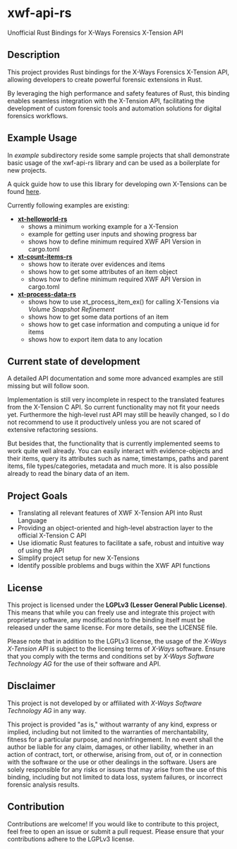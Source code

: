 # xwf-api-rs

Unofficial Rust Bindings for X-Ways Forensics X-Tension API


## Description

This project provides Rust bindings for the X-Ways Forensics X-Tension API, 
allowing developers to create powerful forensic extensions in Rust.

By leveraging the high performance and safety features of Rust, 
this binding enables seamless integration with the X-Tension API, 
facilitating the development of custom forensic tools and automation solutions 
for digital forensics workflows.

## Example Usage
In _example_ subdirectory reside some sample projects that 
shall demonstrate basic usage of the xwf-api-rs library 
and can be used as a boilerplate for new projects.

A quick guide how to use this library for developing own X-Tensions can be found [here](docs/quick_start.md).

Currently following examples are existing:
- [**xt-helloworld-rs**](examples/xt-helloworld-rs)
  - shows a minimum working example for a X-Tension
  - example for getting user inputs and showing progress bar
  - shows how to define minimum required XWF API Version in cargo.toml
- [**xt-count-items-rs**](examples/xt-count-items-rs)
  - shows how to iterate over evidences and items
  - shows how to get some attributes of an item object
  - shows how to define minimum required XWF API Version in cargo.toml
- [**xt-process-data-rs**](examples/xt-process-data-rs)
  - shows how to use xt_process_item_ex() for calling X-Tensions via _Volume Snapshot Refinement_
  - shows how to get some data portions of an item
  - shows how to get case information and computing a unique id for items
  - shows how to export item data to any location
  

## Current state of development

A detailed API documentation and some more advanced examples are still missing but will follow soon.

Implementation is still very incomplete in respect to the translated features from the X-Tension C API. 
So current functionality may not fit your needs yet.
Furthermore the high-level rust API may still be heavily changed, so I do not recommend to use it productively
unless you are not scared of extensive refactoring sessions.

But besides that, the functionality that is currently implemented seems to work quite well already.
You can easily interact with evidence-objects and their items,
query its attributes such as name, timestamps, paths and parent items, file types/categories, metadata and much more.
It is also possible already to read the binary data of an item.


## Project Goals
- Translating all relevant features of XWF X-Tension API into Rust Language
- Providing an object-oriented and high-level abstraction layer 
  to the official X-Tension C API
- Use idiomatic Rust features to facilitate a safe, robust and intuitive way of using the API
- Simplify project setup for new X-Tensions
- Identify possible problems and bugs within the XWF API functions

## License
This project is licensed under the **LGPLv3 (Lesser General Public License)**. 
This means that while you can freely use and integrate this project with proprietary software, 
any modifications to the binding itself must be released under the same license.
For more details, see the LICENSE file.

Please note that in addition to the LGPLv3 license, the usage of the _X-Ways X-Tension API_ is subject to the licensing terms of _X-Ways_ software. 
Ensure that you comply with the terms and conditions set by _X-Ways Software Technology AG_ for the use of their software and API.

## Disclaimer
This project is not developed by or affiliated with _X-Ways Software Technology AG_ in any way.

This project is provided "as is," without warranty of any kind, express or implied, 
including but not limited to the warranties of merchantability, 
fitness for a particular purpose, and noninfringement. 
In no event shall the author be liable for any claim, damages, or other liability, 
whether in an action of contract, tort, or otherwise, arising from, out of, 
or in connection with the software or the use or other dealings in the software. 
Users are solely responsible for any risks or issues that may arise from the use of this binding, 
including but not limited to data loss, system failures, 
or incorrect forensic analysis results.



## Contribution
Contributions are welcome! If you would like to contribute to this project, 
feel free to open an issue or submit a pull request. 
Please ensure that your contributions adhere to the LGPLv3 license.


